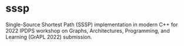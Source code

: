 # sssp
Single-Source Shortest Path (SSSP) implementation in modern C++ for 2022 IPDPS workshop on Graphs, Architectures, Programming, and Learning (GrAPL 2022) submission.
